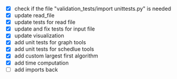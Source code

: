 - [x] check if the file "validation_tests/import unittests.py" is needed
- [x] update read_file
- [x] update tests for read file
- [x] update and fix tests for input file
- [x] update visualization
- [x] add unit tests for graph tools
- [x] add unit tests for schedlue tools
- [x] add custom largest first algorithm
- [x] add time computation
- [ ] add imports back